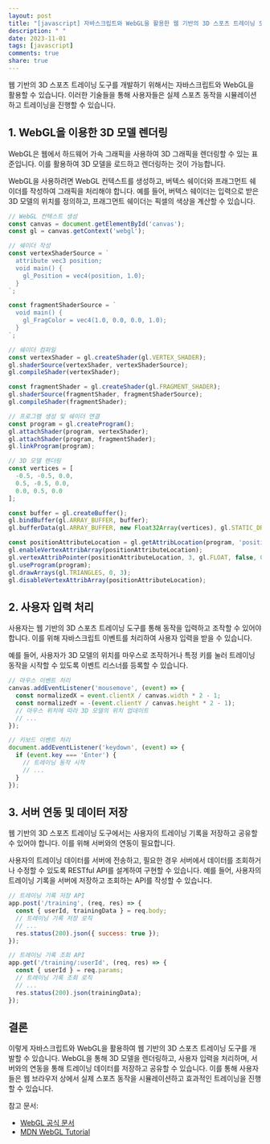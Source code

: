 ```yaml
---
layout: post
title: "[javascript] 자바스크립트와 WebGL을 활용한 웹 기반의 3D 스포츠 트레이닝 도구 개발 방법"
description: " "
date: 2023-11-01
tags: [javascript]
comments: true
share: true
---
```


웹 기반의 3D 스포츠 트레이닝 도구를 개발하기 위해서는 자바스크립트와 WebGL을 활용할 수 있습니다. 이러한 기술들을 통해 사용자들은 실제 스포츠 동작을 시뮬레이션하고 트레이닝을 진행할 수 있습니다.

## 1. WebGL을 이용한 3D 모델 렌더링

WebGL은 웹에서 하드웨어 가속 그래픽을 사용하여 3D 그래픽을 렌더링할 수 있는 표준입니다. 이를 활용하여 3D 모델을 로드하고 렌더링하는 것이 가능합니다. 

WebGL을 사용하려면 WebGL 컨텍스트를 생성하고, 버텍스 쉐이더와 프래그먼트 쉐이더를 작성하여 그래픽을 처리해야 합니다. 예를 들어, 버텍스 쉐이더는 입력으로 받은 3D 모델의 위치를 정의하고, 프래그먼트 쉐이더는 픽셀의 색상을 계산할 수 있습니다.

```javascript
// WebGL 컨텍스트 생성
const canvas = document.getElementById('canvas');
const gl = canvas.getContext('webgl');

// 쉐이더 작성
const vertexShaderSource = `
  attribute vec3 position;
  void main() {
    gl_Position = vec4(position, 1.0);
  }
`;

const fragmentShaderSource = `
  void main() {
    gl_FragColor = vec4(1.0, 0.0, 0.0, 1.0);
  }
`;

// 쉐이더 컴파일
const vertexShader = gl.createShader(gl.VERTEX_SHADER);
gl.shaderSource(vertexShader, vertexShaderSource);
gl.compileShader(vertexShader);

const fragmentShader = gl.createShader(gl.FRAGMENT_SHADER);
gl.shaderSource(fragmentShader, fragmentShaderSource);
gl.compileShader(fragmentShader);

// 프로그램 생성 및 쉐이더 연결
const program = gl.createProgram();
gl.attachShader(program, vertexShader);
gl.attachShader(program, fragmentShader);
gl.linkProgram(program);

// 3D 모델 렌더링
const vertices = [
  -0.5, -0.5, 0.0,
  0.5, -0.5, 0.0,
  0.0, 0.5, 0.0
];

const buffer = gl.createBuffer();
gl.bindBuffer(gl.ARRAY_BUFFER, buffer);
gl.bufferData(gl.ARRAY_BUFFER, new Float32Array(vertices), gl.STATIC_DRAW);

const positionAttributeLocation = gl.getAttribLocation(program, 'position');
gl.enableVertexAttribArray(positionAttributeLocation);
gl.vertexAttribPointer(positionAttributeLocation, 3, gl.FLOAT, false, 0, 0);
gl.useProgram(program);
gl.drawArrays(gl.TRIANGLES, 0, 3);
gl.disableVertexAttribArray(positionAttributeLocation);
```

## 2. 사용자 입력 처리

사용자는 웹 기반의 3D 스포츠 트레이닝 도구를 통해 동작을 입력하고 조작할 수 있어야 합니다. 이를 위해 자바스크립트 이벤트를 처리하여 사용자 입력을 받을 수 있습니다.

예를 들어, 사용자가 3D 모델의 위치를 마우스로 조작하거나 특정 키를 눌러 트레이닝 동작을 시작할 수 있도록 이벤트 리스너를 등록할 수 있습니다.

```javascript
// 마우스 이벤트 처리
canvas.addEventListener('mousemove', (event) => {
  const normalizedX = event.clientX / canvas.width * 2 - 1;
  const normalizedY = -(event.clientY / canvas.height * 2 - 1);
  // 마우스 위치에 따라 3D 모델의 위치 업데이트
  // ...
});

// 키보드 이벤트 처리
document.addEventListener('keydown', (event) => {
  if (event.key === 'Enter') {
    // 트레이닝 동작 시작
    // ...
  }
});
```

## 3. 서버 연동 및 데이터 저장

웹 기반의 3D 스포츠 트레이닝 도구에서는 사용자의 트레이닝 기록을 저장하고 공유할 수 있어야 합니다. 이를 위해 서버와의 연동이 필요합니다.

사용자의 트레이닝 데이터를 서버에 전송하고, 필요한 경우 서버에서 데이터를 조회하거나 수정할 수 있도록 RESTful API를 설계하여 구현할 수 있습니다. 예를 들어, 사용자의 트레이닝 기록을 서버에 저장하고 조회하는 API를 작성할 수 있습니다.

```javascript
// 트레이닝 기록 저장 API
app.post('/training', (req, res) => {
  const { userId, trainingData } = req.body;
  // 트레이닝 기록 저장 로직
  // ...
  res.status(200).json({ success: true });
});

// 트레이닝 기록 조회 API
app.get('/training/:userId', (req, res) => {
  const { userId } = req.params;
  // 트레이닝 기록 조회 로직
  // ...
  res.status(200).json(trainingData);
});
```

## 결론

이렇게 자바스크립트와 WebGL을 활용하여 웹 기반의 3D 스포츠 트레이닝 도구를 개발할 수 있습니다. WebGL을 통해 3D 모델을 렌더링하고, 사용자 입력을 처리하며, 서버와의 연동을 통해 트레이닝 데이터를 저장하고 공유할 수 있습니다. 이를 통해 사용자들은 웹 브라우저 상에서 실제 스포츠 동작을 시뮬레이션하고 효과적인 트레이닝을 진행할 수 있습니다.

참고 문서:
- [WebGL 공식 문서](https://developer.mozilla.org/en-US/docs/Web/API/WebGL_API)
- [MDN WebGL Tutorial](https://developer.mozilla.org/en-US/docs/Web/API/WebGL_API/Tutorial)